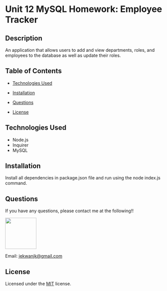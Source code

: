# Unit 12 MySQL Homework: Employee Tracker
        
 ## Description 
        
 An application that allows users to add and view departments, roles, and employees to the database as well as update their roles. 
        
 ## Table of Contents  

 * [Technologies Used](#technologies-used) 
 
 * [Installation](#installation)
        
 * [Questions](#questions) 
        
 * [License](#license) 

 ## Technologies Used

 - Node.js
 - Inquirer
 - MySQL

 ## Installation 
        
 Install all dependencies in package.json file and run using the node index.js command.
      
 ## Questions
        
 If you have any questions, please contact me at the following!! 
        
 <img src="https://avatars1.githubusercontent.com/u/62856193?v=4" width="100">
        
 Email: jekwanjk@gmail.com 
        
 ## License
        
 Licensed under the [MIT](https://github.com/microsoft/vscode/blob/master/LICENSE.txt) license.